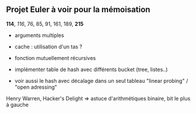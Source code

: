 Projet Euler à voir pour la mémoisation
---------------------------------------

**114**, *116*, 76, 85, 91, 161, 189, **215**

- arguments multiples
- cache : utilisation d'un tas ?
- fonction mutuellement récursives

- implémenter table de hash avec différents bucket (tree, listes..)
- voir aussi le hash avec décalage dans un seul tableau
"linear probing" / "open adressing"

Henry Warren, Hacker's Delight => astuce d'arithmétiques binaire, bit le plus à gauche
